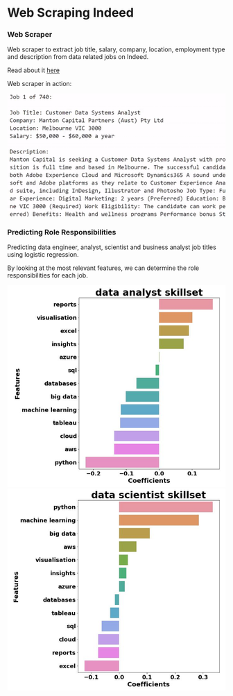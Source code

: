 # Web Scraping Indeed

### Web Scraper
Web scraper to extract job title, salary, company, location, employment type and description from data related jobs on Indeed. 

Read about it [here](https://alfredzou.github.io/portfolio/Web%20Scraping%20Indeed/)

Web scraper in action:

<img src='Images/Web Scraping Indeed.gif'>

### Predicting Role Responsibilities
Predicting data engineer, analyst, scientist and business analyst job titles using logistic regression.

By looking at the most relevant features, we can determine the role responsibilities for each job.

<img src='Images/data analyst.JPG'>

<img src='Images/data scientist.JPG'>
